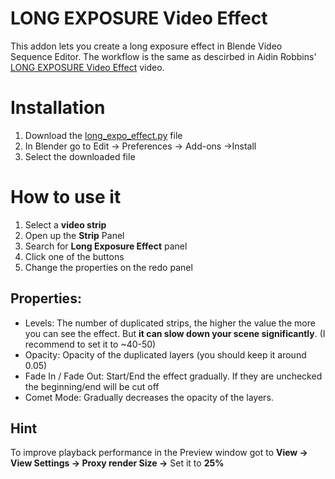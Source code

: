 # LONG EXPOSURE Video Effect
This addon lets you create a long exposure effect in Blende Video Sequence Editor.
The workflow is the same as descirbed in Aidin Robbins' [LONG EXPOSURE Video Effect](https://youtu.be/H2SYdgMDvMM) video.


# Installation
1. Download the [long_expo_effect.py](longe_expo_effect.py) file
2. In Blender go to Edit -> Preferences -> Add-ons ->Install
3. Select the downloaded file

# How to use it
1. Select a **video strip**
2. Open up the **Strip** Panel
3. Search for **Long Exposure Effect** panel
4. Click one of the buttons
5. Change the properties on the redo panel

## Properties:

- Levels: The number of duplicated strips, the higher the value the more you can see the effect. But **it can slow down your scene significantly**. (I recommend to set it to ~40-50)
- Opacity: Opacity of the duplicated layers (you should keep it around 0.05)
- Fade In / Fade Out: Start/End the effect gradually. If they are unchecked the beginning/end will be cut off
- Comet Mode: Gradually decreases the opacity of the layers.

## Hint
To improve playback performance in the Preview window got to **View -> View Settings -> Proxy render Size ->** Set it to **25%**
